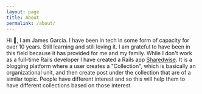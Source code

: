 ```yaml
---
layout: page
title: About
permalink: /about/
---
```


<section class="max-w-screen-md mx-auto px-4 h-screen">
  <article class="sm:text-lg">
    <p>
      Hi 👋, I am James Garcia. I have been in tech in some form of capacity for over 10 years. Still learning and still loving it. I am grateful to have been in this field because it has provided for me and my family. While I don't work as a full-time Rails developer I have created a Rails app <a href="https://sharedwise.com">Sharedwise</a>. It is a blogging platform where a user creates a "Collection", which is basically an organizational unit, and then create post under the collection that are of a similar topic. People have different interest and so this will help them to have different collections based on those interest. 
    </p>
  </article>
</section>

